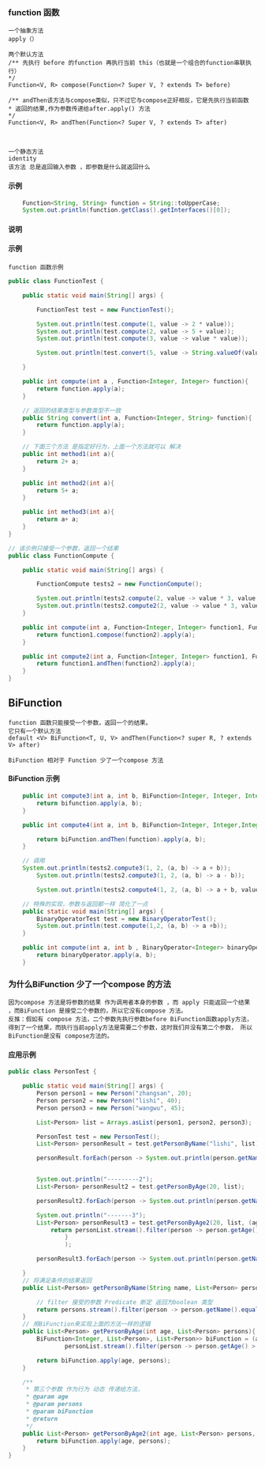 ### function 函数
    一个抽象方法
    apply（）

    两个默认方法
    /** 先执行 before 的function 再执行当前 this（也就是一个组合的function串联执行）
    */
    Function<V, R> compose(Function<? Super V, ? extends T> before)
    
    /** andThen该方法与compose类似，只不过它与compose正好相反，它是先执行当前函数
    * 返回的结果,作为参数传递给after.apply() 方法
    */
    Function<V, R> andThen(Function<? Super V, ? extends T> after)
    
    
    
    一个静态方法
    identity
    该方法 总是返回输入参数 ，即参数是什么就返回什么

#### 示例
```java
    Function<String, String> function = String::toUpperCase;
    System.out.println(function.getClass().getInterfaces()[0]);
```
#### 说明


#### 示例
    function 函数示例
```java
public class FunctionTest {

    public static void main(String[] args) {

        FunctionTest test = new FunctionTest();

        System.out.println(test.compute(1, value -> 2 * value));
        System.out.println(test.compute(2, value -> 5 + value));
        System.out.println(test.compute(3, value -> value * value));

        System.out.println(test.convert(5, value -> String.valueOf(value + "hello world")));

    }

    public int compute(int a , Function<Integer, Integer> function){
        return function.apply(a);
    }

    // 返回的结果类型与参数类型不一致
    public String convert(int a, Function<Integer, String> function){
        return function.apply(a);
    }

    // 下面三个方法 是指定好行为，上面一个方法就可以 解决
    public int method1(int a){
        return 2+ a;
    }

    public int method2(int a){
        return 5+ a;
    }

    public int method3(int a){
        return a+ a;
    }
}
```

```java
// 该示例只接受一个参数，返回一个结果
public class FunctionCompute {

    public static void main(String[] args) {

        FunctionCompute tests2 = new FunctionCompute();

        System.out.println(tests2.compute(2, value -> value * 3, value -> value * value));  // 结果是：12
        System.out.println(tests2.compute2(2, value -> value * 3, value -> value * value)); // 结果是：36
    }

    public int compute(int a, Function<Integer, Integer> function1, Function<Integer, Integer> function2) {
        return function1.compose(function2).apply(a);
    }

    public int compute2(int a, Function<Integer, Integer> function1, Function<Integer, Integer> function2) {
        return function1.andThen(function2).apply(a);
    }
}
```

## BiFunction
    function 函数只能接受一个参数，返回一个的结果。
    它只有一个默认方法
    default <V> BiFunction<T, U, V> andThen(Function<? super R, ? extends V> after)

    BiFunction 相对于 Function 少了一个compose 方法

#### BiFunction 示例
```java
    public int compute3(int a, int b, BiFunction<Integer, Integer, Integer> bifunction){
        return bifunction.apply(a, b);
    }

    public int compute4(int a, int b, BiFunction<Integer, Integer,Integer>     biFunction, Function<Integer, Integer> function){

        return biFunction.andThen(function).apply(a, b);
    }

    // 调用
    System.out.println(tests2.compute3(1, 2, (a, b) -> a + b));
        System.out.println(tests2.compute3(1, 2, (a, b) -> a - b));

        System.out.println(tests2.compute4(1, 2, (a, b) -> a + b, value -> value * value));
```

```java
    // 特殊的实现，参数与返回都一样 简化了一点
    public static void main(String[] args) {
        BinaryOperatorTest test = new BinaryOperatorTest();
        System.out.println(test.compute(1,2, (a, b) -> a +b));
    }

    public int compute(int a, int b , BinaryOperator<Integer> binaryOperator){
        return binaryOperator.apply(a, b);
    }
```

### 为什么BiFunction 少了一个compose 的方法
    因为compose 方法是将参数的结果 作为调用者本身的参数 ，而 apply 只能返回一个结果 ，而BiFunction 是接受二个参数的，所以它没有compose 方法。
    反推：假如有 compose 方法，二个参数先执行参数before BiFunction函数apply方法，得到了一个结果，而执行当前apply方法是需要二个参数，这时我们并没有第二个参数， 所以BiFunction是没有 compose方法的。

#### 应用示例
```java
public class PersonTest {

    public static void main(String[] args) {
        Person person1 = new Person("zhangsan", 20);
        Person person2 = new Person("lishi", 40);
        Person person3 = new Person("wangwu", 45);

        List<Person> list = Arrays.asList(person1, person2, person3);

        PersonTest test = new PersonTest();
        List<Person> personResult = test.getPersonByName("lishi", list);

        personResult.forEach(person -> System.out.println(person.getName()));


        System.out.println("---------2");
        List<Person> personResult2 = test.getPersonByAge(20, list);

        personResult2.forEach(person -> System.out.println(person.getName()));

        System.out.println("-------3");
        List<Person> personResult3 = test.getPersonByAge2(20, list, (age, personList) -> {
            return personList.stream().filter(person -> person.getAge() <= age).collect(Collectors.toList());
                }
                );

        personResult3.forEach(person -> System.out.println(person.getName()));

    }
    // 将满足条件的结果返回
    public List<Person> getPersonByName(String name, List<Person> persons){

        // filter 接受的参数 Predicate 断定 返回为boolean 类型
        return persons.stream().filter(person -> person.getName().equals(name)).collect(Collectors.toList());
    }
    // 用BiFunction来实现上面的方法一样的逻辑
    public List<Person> getPersonByAge(int age, List<Person> persons){
        BiFunction<Integer, List<Person>, List<Person>> biFunction = (ageOfPerson, personList) ->
                personList.stream().filter(person -> person.getAge() > ageOfPerson).collect(Collectors.toList());

        return biFunction.apply(age, persons);
    }

    /**
     * 第三个参数 作为行为 动态 传递给方法，
     * @param age
     * @param persons
     * @param biFunction
     * @return
     */
    public List<Person> getPersonByAge2(int age, List<Person> persons, BiFunction<Integer, List<Person>, List<Person>> biFunction){
        return biFunction.apply(age, persons);
    }
}

```
